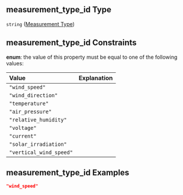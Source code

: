 ## measurement_type_id Type

`string` ([Measurement Type](iea43_wra_data_model-properties-measurement-location-items-properties-measurement-point-items-properties-measurement-type.md))

## measurement_type_id Constraints

**enum**: the value of this property must be equal to one of the following values:

| Value                   | Explanation |
| :---------------------- | ----------- |
| `"wind_speed"`          |             |
| `"wind_direction"`      |             |
| `"temperature"`         |             |
| `"air_pressure"`        |             |
| `"relative_humidity"`   |             |
| `"voltage"`             |             |
| `"current"`             |             |
| `"solar_irradiation"`   |             |
| `"vertical_wind_speed"` |             |

## measurement_type_id Examples

```json
"wind_speed"
```
